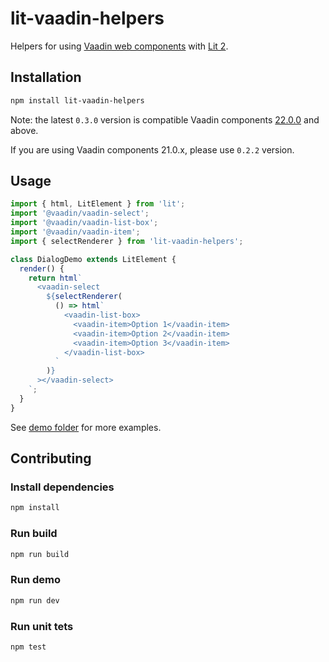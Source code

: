 # lit-vaadin-helpers

Helpers for using [Vaadin web components](https://github.com/vaadin/web-components) with [Lit 2](https://lit.dev).

## Installation

```sh
npm install lit-vaadin-helpers
```

Note: the latest `0.3.0` version is compatible Vaadin components [22.0.0](https://github.com/vaadin/web-components/releases/tag/v22.0.0) and above.

If you are using Vaadin components 21.0.x, please use `0.2.2` version.

## Usage

```js
import { html, LitElement } from 'lit';
import '@vaadin/vaadin-select';
import '@vaadin/vaadin-list-box';
import '@vaadin/vaadin-item';
import { selectRenderer } from 'lit-vaadin-helpers';

class DialogDemo extends LitElement {
  render() {
    return html`
      <vaadin-select
        ${selectRenderer(
          () => html`
            <vaadin-list-box>
              <vaadin-item>Option 1</vaadin-item>
              <vaadin-item>Option 2</vaadin-item>
              <vaadin-item>Option 3</vaadin-item>
            </vaadin-list-box>
          `
        )}
      ></vaadin-select>
    `;
  }
}
```

See [demo folder](https://github.com/web-padawan/lit-vaadin-helpers/tree/master/src/demo) for more examples.

## Contributing

### Install dependencies

```sh
npm install
```

### Run build

```sh
npm run build
```

### Run demo

```sh
npm run dev
```

### Run unit tets

```sh
npm test
```

